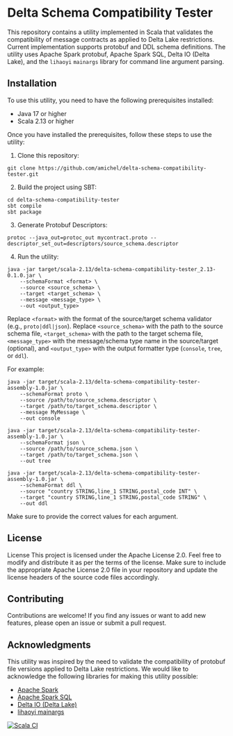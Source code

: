 # Delta Schema Compatibility Tester

This repository contains a utility implemented in Scala that validates the compatibility of message contracts as applied to Delta Lake restrictions. 
Current implementation supports protobuf and DDL schema definitions.
The utility uses Apache Spark protobuf, Apache Spark SQL, Delta IO (Delta Lake), and the `lihaoyi` `mainargs` library for command line argument parsing.

## Installation

To use this utility, you need to have the following prerequisites installed:

- Java 17 or higher
- Scala 2.13 or higher

Once you have installed the prerequisites, follow these steps to use the utility:

1. Clone this repository:

```shell
git clone https://github.com/amichel/delta-schema-compatibility-tester.git
```

2. Build the project using SBT:

```shell
cd delta-schema-compatibility-tester
sbt compile
sbt package
```
3. Generate Protobuf Descriptors:
```shell
protoc --java_out=protoc_out mycontract.proto --descriptor_set_out=descriptors/source_schema.descriptor
```
4. Run the utility:

```shell
java -jar target/scala-2.13/delta-schema-compatibility-tester_2.13-0.1.0.jar \
    --schemaFormat <format> \
    --source <source_schema> \
    --target <target_schema> \
    --message <message_type> \
    --out <output_type>
```

Replace `<format>` with the format of the source/target schema validator (e.g., `proto|ddl|json`). Replace `<source_schema>` with the path to the source schema file, `<target_schema>` with the path to the target schema file, `<message_type>` with the message/schema type name in the source/target (optional), and `<output_type>` with the output formatter type (`console`, `tree`, or `ddl`).

For example:

```shell
java -jar target/scala-2.13/delta-schema-compatibility-tester-assembly-1.0.jar \
    --schemaFormat proto \
    --source /path/to/source_schema.descriptor \
    --target /path/to/target_schema.descriptor \
    --message MyMessage \
    --out console
```
```shell
java -jar target/scala-2.13/delta-schema-compatibility-tester-assembly-1.0.jar \
    --schemaFormat json \
    --source /path/to/source_schema.json \
    --target /path/to/target_schema.json \
    --out tree
```
```shell
java -jar target/scala-2.13/delta-schema-compatibility-tester-assembly-1.0.jar \
    --schemaFormat ddl \
    --source "country STRING,line_1 STRING,postal_code INT" \
    --target "country STRING,line_1 STRING,postal_code STRING" \
    --out ddl
```
Make sure to provide the correct values for each argument.

## License

License
This project is licensed under the Apache License 2.0. Feel free to modify and distribute it as per the terms of the license.
Make sure to include the appropriate Apache License 2.0 file in your repository and update the license headers of the source code files accordingly.

## Contributing

Contributions are welcome! If you find any issues or want to add new features, please open an issue or submit a pull request.

## Acknowledgments

This utility was inspired by the need to validate the compatibility of protobuf file versions applied to Delta Lake restrictions. We would like to acknowledge the following libraries for making this utility possible:

- [Apache Spark](https://spark.apache.org)
- [Apache Spark SQL](https://spark.apache.org/sql)
- [Delta IO (Delta Lake)](https://delta.io)
- [lihaoyi mainargs](https://github.com/lihaoyi/mainargs)

[![Scala CI](https://github.com/amichel/delta-schema-compatibility-tester/actions/workflows/scala.yml/badge.svg?branch=main)](https://github.com/amichel/delta-schema-compatibility-tester/actions/workflows/scala.yml)